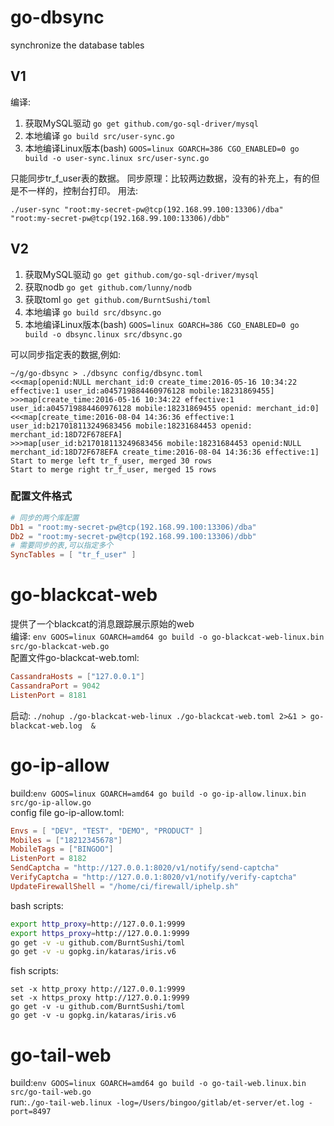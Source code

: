 # go-dbsync
synchronize the database tables

## V1
编译:

1. 获取MySQL驱动 `go get github.com/go-sql-driver/mysql`
2. 本地编译 `go build src/user-sync.go` 
3. 本地编译Linux版本(bash) `GOOS=linux GOARCH=386 CGO_ENABLED=0 go build -o user-sync.linux src/user-sync.go`

只能同步tr_f_user表的数据。
同步原理：比较两边数据，没有的补充上，有的但是不一样的，控制台打印。
用法:

`./user-sync "root:my-secret-pw@tcp(192.168.99.100:13306)/dba" "root:my-secret-pw@tcp(192.168.99.100:13306)/dbb"`

## V2

1. 获取MySQL驱动 `go get github.com/go-sql-driver/mysql`
2. 获取nodb `go get github.com/lunny/nodb`
3. 获取toml `go get github.com/BurntSushi/toml`
4. 本地编译 `go build src/dbsync.go` 
5. 本地编译Linux版本(bash) `GOOS=linux GOARCH=386 CGO_ENABLED=0 go build -o dbsync.linux src/dbsync.go`


可以同步指定表的数据,例如:

```
~/g/go-dbsync > ./dbsync config/dbsync.toml
<<<map[openid:NULL merchant_id:0 create_time:2016-05-16 10:34:22 effective:1 user_id:a045719884460976128 mobile:18231869455]
>>>map[create_time:2016-05-16 10:34:22 effective:1 user_id:a045719884460976128 mobile:18231869455 openid: merchant_id:0]
<<<map[create_time:2016-08-04 14:36:36 effective:1 user_id:b217018113249683456 mobile:18231684453 openid: merchant_id:18D72F678EFA]
>>>map[user_id:b217018113249683456 mobile:18231684453 openid:NULL merchant_id:18D72F678EFA create_time:2016-08-04 14:36:36 effective:1]
Start to merge left tr_f_user, merged 30 rows
Start to merge right tr_f_user, merged 15 rows
```

### 配置文件格式

```toml
# 同步的两个库配置
Db1 = "root:my-secret-pw@tcp(192.168.99.100:13306)/dba"
Db2 = "root:my-secret-pw@tcp(192.168.99.100:13306)/dbb"
# 需要同步的表,可以指定多个
SyncTables = [ "tr_f_user" ]
```

# go-blackcat-web
提供了一个blackcat的消息跟踪展示原始的web<br>
编译: `env GOOS=linux GOARCH=amd64 go build -o go-blackcat-web-linux.bin src/go-blackcat-web.go` <br>
配置文件go-blackcat-web.toml:

```toml
CassandraHosts = ["127.0.0.1"]
CassandraPort = 9042
ListenPort = 8181
```
启动: `./nohup ./go-blackcat-web-linux ./go-blackcat-web.toml 2>&1 > go-blackcat-web.log  &`


# go-ip-allow
build:`env GOOS=linux GOARCH=amd64 go build -o go-ip-allow.linux.bin src/go-ip-allow.go`<br/>
config file go-ip-allow.toml:

```toml
Envs = [ "DEV", "TEST", "DEMO", "PRODUCT" ]
Mobiles = ["18212345678"]
MobileTags = ["BINGOO"]
ListenPort = 8182
SendCaptcha = "http://127.0.0.1:8020/v1/notify/send-captcha"
VerifyCaptcha = "http://127.0.0.1:8020/v1/notify/verify-captcha"
UpdateFirewallShell = "/home/ci/firewall/iphelp.sh"
```
bash scripts:
```bash
export http_proxy=http://127.0.0.1:9999
export https_proxy=http://127.0.0.1:9999
go get -v -u github.com/BurntSushi/toml
go get -v -u gopkg.in/kataras/iris.v6
```
fish scripts:
```fish
set -x http_proxy http://127.0.0.1:9999
set -x https_proxy http://127.0.0.1:9999
go get -v -u github.com/BurntSushi/toml
go get -v -u gopkg.in/kataras/iris.v6
```

# go-tail-web
build:`env GOOS=linux GOARCH=amd64 go build -o go-tail-web.linux.bin src/go-tail-web.go`<br/>
run:`./go-tail-web.linux -log=/Users/bingoo/gitlab/et-server/et.log -port=8497`
